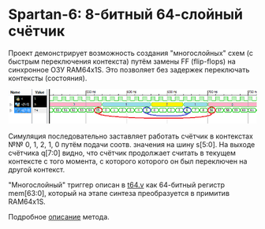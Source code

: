 # Spartan-6: 8-битный 64-слойный счётчик

Проект демонстрирует возможность создания "многослойных" схем (с быстрым переключения контекста) путём замены FF (flip-flops) на синхронное ОЗУ RAM64x1S. Это позволяет без задержек переключать контексты (состояния).

![Результат симуляции](sim_00.png)

Симуляция последовательно заставляет работать счётчик в контекстах №№ 0, 1, 2, 1, 0 путём подачи соотв. значения на шину s[5:0]. На выходе счётчика q[7:0] видно, что счётчик продолжает считать в текущем контексте с того момента, с которого которого он был переключен на другой контекст.

"Многослойный" триггер описан в [t64.v](t64.v#L31) как 64-битный регистр mem[63:0], который на этапе синтеза преобразуется в примитив RAM64x1S.

Подробное [описание](https://habr.com/ru/post/648799/) метода.
